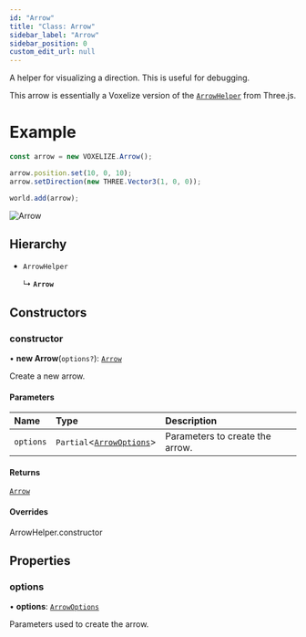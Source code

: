```yaml
---
id: "Arrow"
title: "Class: Arrow"
sidebar_label: "Arrow"
sidebar_position: 0
custom_edit_url: null
---
```


A helper for visualizing a direction. This is useful for debugging.

This arrow is essentially a Voxelize version of the [`ArrowHelper`](https://threejs.org/docs/#api/en/helpers/ArrowHelper) from Three.js.

# Example
```ts
const arrow = new VOXELIZE.Arrow();

arrow.position.set(10, 0, 10);
arrow.setDirection(new THREE.Vector3(1, 0, 0));

world.add(arrow);
```

![Arrow](/img/docs/arrow.png)

## Hierarchy

- `ArrowHelper`

  ↳ **`Arrow`**

## Constructors

### constructor

• **new Arrow**(`options?`): [`Arrow`](Arrow.md)

Create a new arrow.

#### Parameters

| Name | Type | Description |
| :------ | :------ | :------ |
| `options` | `Partial`\<[`ArrowOptions`](../modules.md#arrowoptions-168)\> | Parameters to create the arrow. |

#### Returns

[`Arrow`](Arrow.md)

#### Overrides

ArrowHelper.constructor

## Properties

### options

• **options**: [`ArrowOptions`](../modules.md#arrowoptions-168)

Parameters used to create the arrow.
